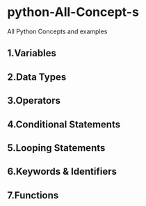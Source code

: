 # python-All-Concept-s
All Python  Concepts and examples
## 1.Variables
## 2.Data Types
## 3.Operators
## 4.Conditional Statements
## 5.Looping Statements
## 6.Keywords & Identifiers
## 7.Functions
